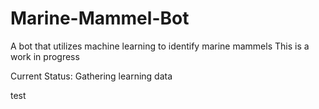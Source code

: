 # Marine-Mammel-Bot
A bot that utilizes machine learning to identify marine mammels
This is a work in progress

Current Status: Gathering learning data

test
